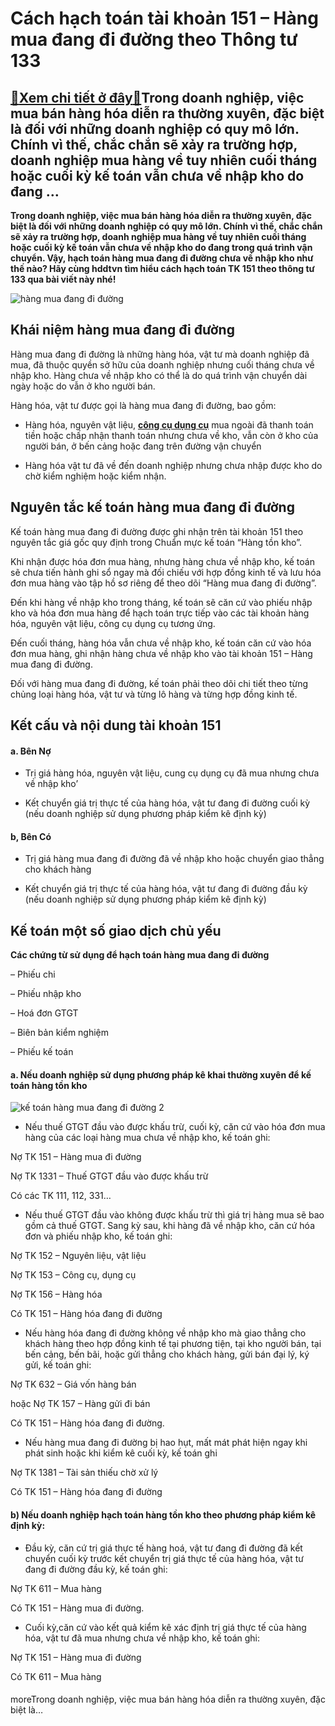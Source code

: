 Cách hạch toán tài khoản 151 – Hàng mua đang đi đường theo Thông tư 133
=======================================================================

[:gift:Xem chi tiết ở đây:gift:](https://hddtvn.com/cach-hach-toan-tai-khoan-151-hang-mua-dang-di-duong-theo-thong-tu-133/)Trong doanh nghiệp, việc mua bán hàng hóa diễn ra thường xuyên, đặc biệt là đối với những doanh nghiệp có quy mô lớn. Chính vì thế, chắc chắn sẽ xảy ra trường hợp, doanh nghiệp mua hàng về tuy nhiên cuối tháng hoặc cuối kỳ kế toán vẫn chưa về nhập kho do đang …
---------------------------------------------------------------------------------------------------------------------------------------------------------------------------------------------------------------------------------------------------------------------

**Trong doanh nghiệp, việc mua bán hàng hóa diễn ra thường xuyên, đặc biệt là đối với những doanh nghiệp có quy mô lớn. Chính vì thế, chắc chắn sẽ xảy ra trường hợp, doanh nghiệp mua hàng về tuy nhiên cuối tháng hoặc cuối kỳ kế toán vẫn chưa về nhập kho do đang trong quá trình vận chuyển. Vậy, hạch toán hàng mua đang đi đường chưa về nhập kho như thế nào? Hãy cùng hddtvn tìm hiểu cách hạch toán TK 151 theo thông tư 133 qua bài viết này nhé!**


![hàng mua đang đi đường](https://hddtvn.com/wp-content/uploads/2021/01/hàng-hóa.jpg)


Khái niệm hàng mua đang đi đường
--------------------------------


Hàng mua đang đi đường là những hàng hóa, vật tư mà doanh nghiệp đã mua, đã thuộc quyền sở hữu của doanh nghiệp nhưng cuối tháng chưa về nhập kho. Hàng chưa về nhập kho có thể là do quá trình vận chuyển dài ngày hoặc do vẫn ở kho người bán.


Hàng hóa, vật tư được gọi là hàng mua đang đi đường, bao gồm:




* Hàng hóa, nguyên vật liệu, **[công cụ dụng cụ](#)** mua ngoài đã thanh toán tiền hoặc chấp nhận thanh toán nhưng chưa về kho, vẫn còn ở kho của người bán, ở bến cảng hoặc đang trên đường vận chuyển

* Hàng hóa vật tư đã về đến doanh nghiệp nhưng chưa nhập được kho do chờ kiểm nghiệm hoặc kiểm nhận.



Nguyên tắc kế toán hàng mua đang đi đường
-----------------------------------------


Kế toán hàng mua đang đi đường được ghi nhận trên tài khoản 151 theo nguyên tắc giá gốc quy định trong Chuẩn mực kế toán “Hàng tồn kho”.


Khi nhận được hóa đơn mua hàng, nhưng hàng chưa về nhập kho, kế toán sẽ chưa tiến hành ghi sổ ngay mà đối chiếu với hợp đồng kinh tế và lưu hóa đơn mua hàng vào tập hồ sơ riêng để theo dõi “Hàng mua đang đi đường”.


Đến khi hàng về nhập kho trong tháng, kế toán sẽ căn cứ vào phiếu nhập kho và hóa đơn mua hàng để hạch toán trực tiếp vào các tài khoản hàng hóa, nguyên vật liệu, công cụ dụng cụ tương ứng.


Đến cuối tháng, hàng hóa vẫn chưa về nhập kho, kế toán căn cứ vào hóa đơn mua hàng, ghi nhận hàng chưa về nhập kho vào tài khoản 151 – Hàng mua đang đi đường.


Đối với hàng mua đang đi đường, kế toán phải theo dõi chi tiết theo từng chủng loại hàng hóa, vật tư và từng lô hàng và từng hợp đồng kinh tế.


Kết cấu và nội dung tài khoản 151
---------------------------------


#### a. Bên Nợ




* Trị giá hàng hóa, nguyên vật liệu, cung cụ dụng cụ đã mua nhưng chưa về nhập kho’

* Kết chuyển giá trị thực tế của hàng hóa, vật tư đang đi đường cuối kỳ (nếu doanh nghiệp sử dụng phương pháp kiểm kê định kỳ)



#### b, Bên Có




* Trị giá hàng mua đang đi đường đã về nhập kho hoặc chuyển giao thẳng cho khách hàng

* Kết chuyển giá trị thực tế của hàng hóa, vật tư đang đi đường đầu kỳ (nếu doanh nghiệp sử dụng phương pháp kiểm kê định kỳ)



Kế toán một số giao dịch chủ yếu
--------------------------------


**Các chứng từ sử dụng để hạch toán hàng mua đang đi đường**


– Phiếu chi


– Phiếu nhập kho


– Hoá đơn GTGT


– Biên bản kiểm nghiệm


– Phiếu kế toán


#### a. Nếu doanh nghiệp sử dụng phương pháp kê khai thường xuyên để kế toán hàng tồn kho


![kế toán hàng mua đang đi đường 2](https://hddtvn.com/wp-content/uploads/2021/01/KK-151.png)




* Nếu thuế GTGT đầu vào được khấu trừ, cuối kỳ, căn cứ vào hóa đơn mua hàng của các loại hàng mua chưa về nhập kho, kế toán ghi:



Nợ TK 151 – Hàng mua đi đường


Nợ TK 1331 – Thuế GTGT đầu vào được khấu trừ


Có các TK 111, 112, 331…




* Nếu thuế GTGT đầu vào không được khấu trừ thì giá trị hàng mua sẽ bao gồm cả thuế GTGT. Sang kỳ sau, khi hàng đã về nhập kho, căn cứ hóa đơn và phiếu nhập kho, kế toán ghi:



Nợ TK 152 – Nguyên liệu, vật liệu


Nợ TK 153 – Công cụ, dụng cụ


Nợ TK 156 – Hàng hóa


Có TK 151 – Hàng hóa đang đi đường




* Nếu hàng hóa đang đi đường không về nhập kho mà giao thẳng cho khách hàng theo hợp đồng kinh tế tại phương tiện, tại kho người bán, tại bến cảng, bến bãi, hoặc gửi thẳng cho khách hàng, gửi bán đại lý, ký gửi, kế toán ghi:



Nợ TK 632 – Giá vốn hàng bán


hoặc Nợ TK 157 – Hàng gửi đi bán


Có TK 151 – Hàng hóa đang đi đường.




* Nếu hàng mua đang đi đường bị hao hụt, mất mát phát hiện ngay khi phát sinh hoặc khi kiểm kê cuối kỳ, kế toán ghi



Nợ TK 1381 – Tài sản thiếu chờ xử lý


Có TK 151 – Hàng hóa đang đi đường


#### b) Nếu doanh nghiệp hạch toán hàng tồn kho theo phương pháp kiểm kê định kỳ:




* Đầu kỳ, căn cứ trị giá thực tế hàng hoá, vật tư đang đi đường đã kết chuyển cuối kỳ trước kết chuyển trị giá thực tế của hàng hóa, vật tư đang đi đường đầu kỳ, kế toán ghi:



Nợ TK 611 – Mua hàng


Có TK 151 – Hàng mua đi đường.




* Cuối kỳ,căn cứ vào kết quả kiểm kê xác định trị giá thực tế của hàng hóa, vật tư đã mua nhưng chưa về nhập kho, kế toán ghi:



Nợ TK 151 – Hàng mua đi đường


Có TK 611 – Mua hàng


#### 


moreTrong doanh nghiệp, việc mua bán hàng hóa diễn ra thường xuyên, đặc biệt là…

